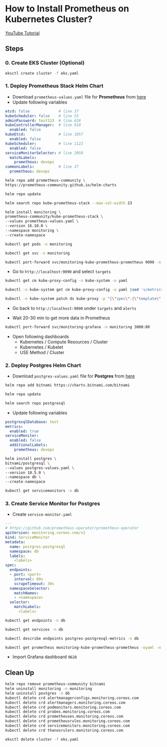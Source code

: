# How to Install Prometheus on Kubernetes Cluster?

[YouTube Tutorial](https://youtu.be/)

## Steps

### 0. Create EKS Cluster (Optional)
```bash
eksctl create cluster -f eks.yaml
```

### 1. Deploy Prometheus Stack Helm Chart
- Download `prometheus-values.yaml` file for **Prometheus** from [here](https://github.com/prometheus-community/helm-charts/tree/main/charts/kube-prometheus-stack)
- Update following variables

```yaml
etcd: false             # line 37
kubeScheduler: false    # line 53
adminPassword: test123  # line 628
kubeControllerManager:  # line 910
  enabled: false
kubeEtcd:               # line 1057
  enabled: false
kubeScheduler:          # line 1122
  enabled: false
serviceMonitorSelector: # line 2050
  matchLabels: 
    prometheus: devops
commonLabels:           # line 27
  prometheus: devops
```

```bash
helm repo add prometheus-community \
https://prometheus-community.github.io/helm-charts
```
```bash
helm repo update
```
```bash
helm search repo kube-prometheus-stack --max-col-width 23
```

```bash
helm install monitoring \
prometheus-community/kube-prometheus-stack \
--values prometheus-values.yaml \
--version 16.10.0 \
--namespace monitoring \
--create-namespace
```

```bash
kubectl get pods -n monitoring
```
```bash
kubectl get svc -n monitoring 
```
```bash
kubectl port-forward svc/monitoring-kube-prometheus-prometheus 9090 -n monitoring
```

- Go to `http://localhost:9090` and select `targets`

```bash
kubectl get cm kube-proxy-config -n kube-system -o yaml
```
```bash
kubectl -n kube-system get cm kube-proxy-config -o yaml |sed 's/metricsBindAddress: 127.0.0.1:10249/metricsBindAddress: 0.0.0.0:10249/' | kubectl apply -f -
```
```bash
kubectl -n kube-system patch ds kube-proxy -p "{\"spec\":{\"template\":{\"metadata\":{\"labels\":{\"updateTime\":\"`date +'%s'`\"}}}}}"
```
- Go back to `http://localhost:9090` under `targets` and `alerts`

- Wait 20-30 min to get more data in Prometheus

```bash
kubectl port-forward svc/monitoring-grafana -n monitoring 3000:80
```

- Open following dashboards
  - Kubernetes / Compute Resources / Cluster
  - Kubernetes / Kubelet
  - USE Method / Cluster

### 2. Deploy Postgres Helm Chart

- Download `postgres-values.yaml` file for **Postgres** from [here](https://github.com/bitnami/charts/tree/master/bitnami/postgresql)

```bash
helm repo add bitnami https://charts.bitnami.com/bitnami
```
```bash
helm repo update
```
```bash
helm search repo postgresql
```

- Update following variables
```yaml
postgresqlDatabase: test
metrics:
  enabled: true
serviceMonitor:
  enabled: false
  additionalLabels:
    prometheus: devops
```

```bash
helm install postgres \
bitnami/postgresql \
--values postgres-values.yaml \
--version 10.5.0 \
--namespace db \
--create-namespace
```
```bash
kubectl get servicemonitors -n db
```

### 3. Create Service Monitor for Postgres
- Create `service-monitor.yaml`
```yaml
---
# https://github.com/prometheus-operator/prometheus-operator
apiVersion: monitoring.coreos.com/v1
kind: ServiceMonitor
metadata:
  name: postgres-postgresql
  namespace: db
  labels:
    <labels>
spec:
  endpoints:
  - port: <port>
    interval: 60s
    scrapeTimeout: 30s
  namespaceSelector:
    matchNames:
    - <namespace>
  selector:
    matchLabels:
      <labels>
```
```bash
kubectl get endpoints -n db
```

```bash
kubectl get services -n db
```

```bash
kubectl describe endpoints postgres-postgresql-metrics -n db
```

```bash
kubectl get prometheus monitoring-kube-prometheus-prometheus -oyaml -n monitoring
```

- Import Grafana dashboard `9628`

## Clean Up
```bash
helm repo remove prometheus-community bitnami
helm uninstall monitoring -n monitoring
helm uninstall postgres -n db
kubectl delete crd alertmanagerconfigs.monitoring.coreos.com
kubectl delete crd alertmanagers.monitoring.coreos.com
kubectl delete crd podmonitors.monitoring.coreos.com
kubectl delete crd probes.monitoring.coreos.com
kubectl delete crd prometheuses.monitoring.coreos.com
kubectl delete crd prometheusrules.monitoring.coreos.com
kubectl delete crd servicemonitors.monitoring.coreos.com
kubectl delete crd thanosrulers.monitoring.coreos.com
```
```bash
eksctl delete cluster -f eks.yaml
```